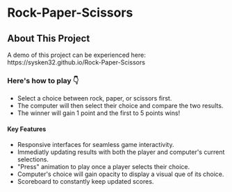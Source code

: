 # Rock-Paper-Scissors
<h2>About This Project</h2>
<p>A demo of this project can be experienced here: https://sysken32.github.io/Rock-Paper-Scissors</p>
<h3>Here's how to play 👇</h3>
<ul>
  <li>Select a choice between rock, paper, or scissors first.</li>
  <li>The computer will then select their choice and compare the two results.</li>
  <li>The winner will gain 1 point and the first to 5 points wins!</li>
</ul>
<h4>Key Features</h4>
<ul>
  <li>Responsive interfaces for seamless game interactivity.</li>
  <li>Immediatly updating results with both the player and computer's current selections.</li>
  <li>"Press" animation to play once a player selects their choice. </li>
  <li>Computer's choice will gain opacity to display a visual que of its choice.</li>
  <li>Scoreboard to constantly keep updated scores. </li>
</ul>
